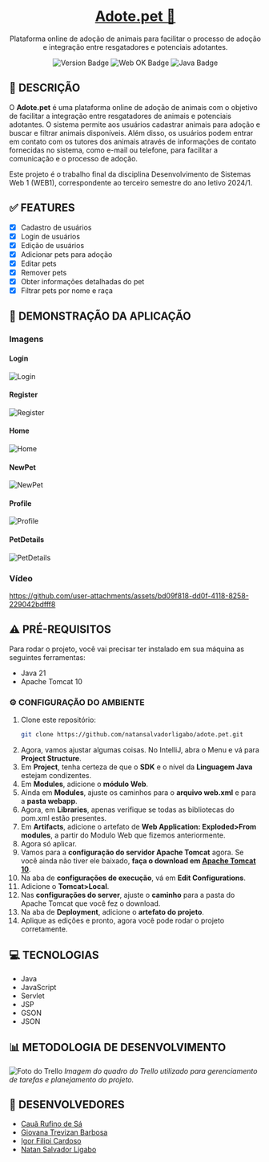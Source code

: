<h1 align="center">
    <a href="#">Adote.pet 🐾</a>
</h1>
<div align="center">
   <p>Plataforma online de adoção de animais para facilitar o processo de adoção e integração entre resgatadores e potenciais adotantes.</p>
   
   ![Version Badge](https://img.shields.io/badge/version-1.0-blue)
   ![Web OK Badge](https://img.shields.io/badge/web-OK-brightgreen)
   ![Java Badge](https://img.shields.io/badge/Language-Java-red)
</div>

## 🚀 DESCRIÇÃO

O **Adote.pet** é uma plataforma online de adoção de animais com o objetivo de facilitar a integração entre resgatadores de animais e potenciais adotantes. O sistema permite aos usuários cadastrar animais para adoção e buscar e filtrar animais disponíveis. Além disso, os usuários podem entrar em contato com os tutores dos animais através de informações de contato fornecidas no sistema, como e-mail ou telefone, para facilitar a comunicação e o processo de adoção.

Este projeto é o trabalho final da disciplina Desenvolvimento de Sistemas Web 1 (WEB1), correspondente ao terceiro semestre do ano letivo 2024/1.

## ✅ FEATURES

- [x] Cadastro de usuários
- [x] Login de usuários
- [x] Edição de usuários
- [x] Adicionar pets para adoção
- [x] Editar pets
- [x] Remover pets
- [x] Obter informações detalhadas do pet
- [x] Filtrar pets por nome e raça

## 🎦 DEMONSTRAÇÃO DA APLICAÇÃO

### Imagens

#### Login
![Login](https://i.imgur.com/id4UrpO.png)

#### Register
![Register](https://i.imgur.com/WLC6kzc.png)

#### Home
![Home](https://i.imgur.com/f4DNxBB.png)

#### NewPet
![NewPet](https://i.imgur.com/7Kb8DAr.png)

#### Profile
![Profile](https://i.imgur.com/BlcvvOJ.png)

#### PetDetails
![PetDetails](https://i.imgur.com/nFLQyvZ.png)


### Vídeo

https://github.com/user-attachments/assets/bd09f818-dd0f-4118-8258-229042bdfff8

## ⚠️ PRÉ-REQUISITOS

Para rodar o projeto, você vai precisar ter instalado em sua máquina as seguintes ferramentas:

- Java 21
- Apache Tomcat 10

### ⚙️ CONFIGURAÇÃO DO AMBIENTE

1. Clone este repositório:
   ```bash
   git clone https://github.com/natansalvadorligabo/adote.pet.git

2. Agora, vamos ajustar algumas coisas. No IntelliJ, abra o Menu e vá para **Project Structure**.
3. Em **Project**, tenha certeza de que o **SDK** e o nível da **Linguagem Java** estejam condizentes.
4. Em **Modules**, adicione o **módulo Web**.
5. Ainda em **Modules**, ajuste os caminhos para o **arquivo web.xml** e para a **pasta webapp**.
6. Agora, em **Libraries**, apenas verifique se todas as bibliotecas do pom.xml estão presentes.
7. Em **Artifacts**, adicione o artefato de **Web Application: Exploded>From modules**, a partir do Modulo Web que fizemos anteriormente.
8. Agora só aplicar.
9. Vamos para a **configuração do servidor Apache Tomcat** agora. Se você ainda não tiver ele baixado, **faça o download em [Apache Tomcat 10](https://tomcat.apache.org/download-10.cgi)**.
10. Na aba de **configurações de execução**, vá em **Edit Configurations**.
11. Adicione o **Tomcat>Local**.
12. Nas **configurações do server**, ajuste o **caminho** para a pasta do Apache Tomcat que você fez o download.
13. Na aba de **Deployment**, adicione o **artefato do projeto**.
14. Aplique as edições e pronto, agora você pode rodar o projeto corretamente.

## 💻 TECNOLOGIAS

- Java
- JavaScript
- Servlet
- JSP
- GSON
- JSON

## 📊 METODOLOGIA DE DESENVOLVIMENTO

![Foto do Trello](https://i.imgur.com/SebXN2O.png)
*Imagem do quadro do Trello utilizado para gerenciamento de tarefas e planejamento do projeto.*

## 👥 DESENVOLVEDORES

- [Cauã Rufino de Sá](https://github.com/CauaDeSa)
- [Giovana Trevizan Barbosa](https://github.com/giovanatrevizanbarbosa)
- [Igor Filipi Cardoso](https://github.com/IgorFilipiCardoso)
- [Natan Salvador Ligabo](https://github.com/natansalvadorligabo)

